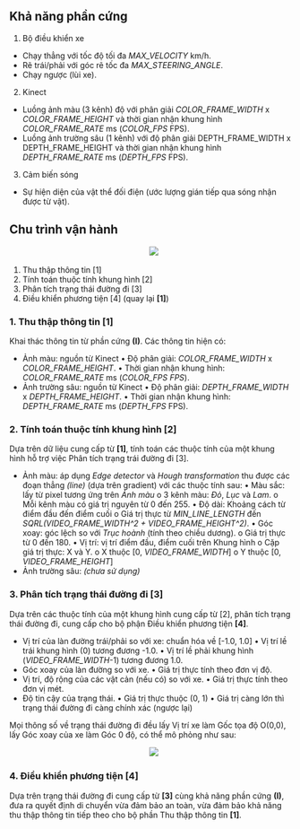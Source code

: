 ## Khả năng phần cứng
1. Bộ điều khiển xe
- Chạy thẳng với tốc độ tối đa _MAX_VELOCITY_ km/h.
- Rẽ trái/phải với góc rẽ tốc đa _MAX_STEERING_ANGLE_.
- Chạy ngược (lùi xe).

2. Kinect
- Luồng ảnh màu (3 kênh) độ với phân giải _COLOR_FRAME_WIDTH_ x _COLOR_FRAME_HEIGHT_ và thời gian nhận khung hình _COLOR_FRAME_RATE_ ms (_COLOR_FPS_ FPS).
- Luồng ảnh trường sâu (1 kênh) với độ phân giải DEPTH_FRAME_WIDTH x DEPTH_FRAME_HEIGHT và thời gian nhận khung hình _DEPTH_FRAME_RATE_ ms (_DEPTH_FPS_ FPS).

3. Cảm biến sóng
  -	Sự hiện diện của vật thể đối điện (ước lượng gián tiếp qua sóng nhận được từ vật).

## Chu trình vận hành


<div id="container" style="text-align:center;">
    <img src="http://imgur.com/FLhTyiD.png"/>
</div>

1. Thu thập thông tin [1]
2. Tính toán thuộc tính khung hình [2]
3. Phân tích trạng thái đường đi [3]
4. Điều khiển phương tiện [4] (quay lại **[1]**)

### 1. Thu thập thông tin [1]
Khai thác thông tin từ phần cứng **(I)**. Các thông tin hiện có:
-	Ảnh màu: nguồn từ Kinect
  •	Độ phân giải: _COLOR_FRAME_WIDTH_ x _COLOR_FRAME_HEIGHT_.
  •	Thời gian nhận khung hình: _COLOR_FRAME_RATE_ ms (_COLOR_FPS FPS_).
-	Ảnh trường sâu: nguồn từ Kinect
  •	Độ phân giải: _DEPTH_FRAME_WIDTH_ x _DEPTH_FRAME_HEIGHT_.
  •	Thời gian nhận khung hình: _DEPTH_FRAME_RATE_ ms (_DEPTH_FPS_ FPS).

### 2. Tính toán thuộc tính khung hình [2]
Dựa trên dữ liệu cung cấp từ **[1]**, tính toán các thuộc tính của một khung hình hỗ trợ việc Phân tích trạng trái đường đi [3].
-	Ảnh màu: áp dụng _Edge detector_ và _Hough transformation_ thu được các đoạn thẳng _(line)_ (dựa trên gradient) với các thuộc tính sau:
  •	Màu sắc: lấy từ pixel tương ứng trên _Ảnh màu_
    o	3 kênh màu: _Đỏ_, _Lục_ và _Lam_.
    o	Mỗi kênh màu có giá trị nguyên từ 0 đến 255.
  •	Độ dài: Khoảng cách từ điểm đầu đến điểm cuối
    o	Giá trị thực từ _MIN_LINE_LENGTH_ đến _SQRL(VIDEO_FRAME_WIDTH^2 + VIDEO_FRAME_HEIGHT^2)_.
  •	Góc xoay: góc lệch so với _Trục hoành_ (tính theo chiều dương).
    o	Giá trị thực từ 0 đến 180.
  •	Vị trí: vị trí điểm đầu, điểm cuối trên Khung hình
    o	Cặp giá trị thực: X và Y.
    o	X thuộc [0, _VIDEO_FRAME_WIDTH_]
    o	Y thuộc [0, _VIDEO_FRAME_HEIGHT_]
-	Ảnh trường sâu: _(chưa sử dụng)_

### 3.	Phân tích trạng thái đường đi [3]
Dựa trên các thuộc tính của một khung hình cung cấp từ [2], phân tích trạng thái đường đi, cung cấp cho bộ phận Điều khiển phương tiện **[4]**.
-	Vị trí của làn đường trái/phải so với xe: chuẩn hóa về [-1.0, 1.0]
  •	Vị trí lề trái khung hình (0) tương đương -1.0.
  •	Vị trí lề phải khung hình (_VIDEO_FRAME_WIDTH_-1) tương đương 1.0.
-	Góc xoay của làn đường so với xe.
  •	Giá trị thực tính theo đơn vị độ.
-	Vị trí, độ rộng của các vật cản (nếu có) so với xe.
  •	Giá trị thực tính theo đơn vị mét.
-	Độ tin cậy của trạng thái.
  •	Giá trị thực thuộc (0, 1)
  •	Giá trị càng lớn thì trạng thái đường đi càng chính xác (ngược lại)

Mọi thông số về trạng thái đường đi đều lấy Vị trí xe làm Gốc tọa độ O(0,0), lấy Góc xoay của xe làm Góc 0 độ, có thể mô phỏng như sau:

<div id="container" style="text-align:center;">
    <img src="http://imgur.com/bQCxxQs.png"/>
</div>

### 4.	Điều khiển phương tiện [4]
Dựa trên trạng thái đường đi cung cấp từ **[3]** cùng khả năng phần cứng **(I)**, đưa ra quyết định di chuyển vừa đảm bảo an toàn, vừa đảm bảo khả năng thu thập thông tin tiếp theo cho bộ phần Thu thập thông tin **[1]**.
